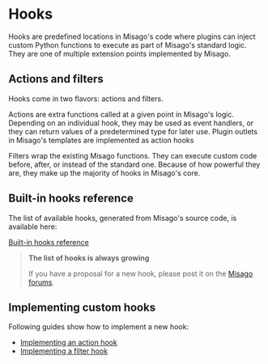 # Hooks

Hooks are predefined locations in Misago's code where plugins can inject custom Python functions to execute as part of Misago's standard logic. They are one of multiple extension points implemented by Misago.


## Actions and filters

Hooks come in two flavors: actions and filters.

Actions are extra functions called at a given point in Misago's logic. Depending on an individual hook, they may be used as event handlers, or they can return values of a predetermined type for later use. Plugin outlets in Misago's templates are implemented as action hooks

Filters wrap the existing Misago functions. They can execute custom code before, after, or instead of the standard one. Because of how powerful they are, they make up the majority of hooks in Misago's core.


## Built-in hooks reference

The list of available hooks, generated from Misago's source code, is available here:

[Built-in hooks reference](./reference.md)

> **The list of hooks is always growing**
> 
> If you have a proposal for a new hook, please post it on the [Misago forums](https://misago-project.org/c/development/31/).


## Implementing custom hooks

Following guides show how to implement a new hook:

- [Implementing an action hook](./action-hook.md)
- [Implementing a filter hook](./filter-hook.md)